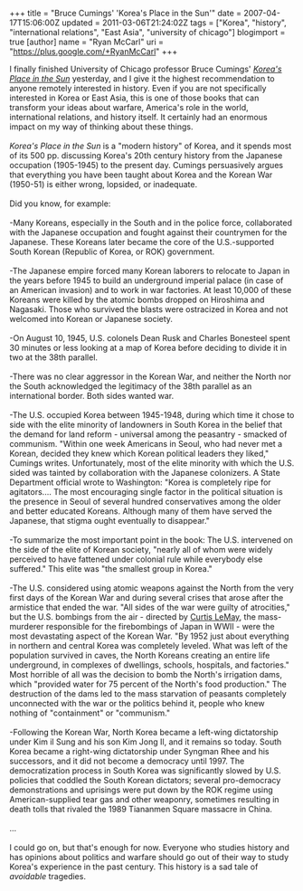 +++
title = "Bruce Cumings' 'Korea's Place in the Sun'"
date = 2007-04-17T15:06:00Z
updated = 2011-03-06T21:24:02Z
tags = ["Korea", "history", "international relations", "East Asia", "university of chicago"]
blogimport = true
[author]
	name = "Ryan McCarl"
	uri = "https://plus.google.com/+RyanMcCarl"
+++

I finally finished University of Chicago professor Bruce Cumings' <em><a href="http://www.amazon.com/Koreas-Place-Sun-History-Updated/dp/0393327027/ref=pd_bbs_sr_1/103-2504500-4922224?ie=UTF8&s=books&amp;qid=1176836960&sr=8-1">Korea's Place in the Sun</a></em> yesterday, and I give it the highest recommendation to anyone remotely interested in history. Even if you are not specifically interested in Korea or East Asia, this is one of those books that can transform your ideas about warfare, America's role in the world, international relations, and history itself. It certainly had an enormous impact on my way of thinking about these things.<br /><br /><em>Korea's Place in the Sun</em> is a "modern history" of Korea, and it spends most of its 500 pp. discussing Korea's 20th century history from the Japanese occupation (1905-1945) to the present day. Cumings persuasively argues that everything you have been taught about Korea and the Korean War (1950-51) is either wrong, lopsided, or inadequate.<br /><br />Did you know, for example:<br /><br />-Many Koreans, especially in the South and in the police force, collaborated with the Japanese occupation and fought against their countrymen for the Japanese. These Koreans later became the core of the U.S.-supported South Korean (Republic of Korea, or ROK) government.<br /><br />-The Japanese empire forced many Korean laborers to relocate to Japan in the years before 1945 to build an underground imperial palace (in case of an American invasion) and to work in war factories. At least 10,000 of these Koreans were killed by the atomic bombs dropped on Hiroshima and Nagasaki. Those who survived the blasts were ostracized in Korea and not welcomed into Korean or Japanese society.<br /><br />-On August 10, 1945, U.S. colonels Dean Rusk and Charles Bonesteel spent 30 minutes or less looking at a map of Korea before deciding to divide it in two at the 38th parallel.<br /><br />-There was no clear aggressor in the Korean War, and neither the North nor the South acknowledged the legitimacy of the 38th parallel as an international border. Both sides wanted war.<br /><br />-The U.S. occupied Korea between 1945-1948, during which time it chose to side with the elite minority of landowners in South Korea in the belief that the demand for land reform - universal among the peasantry - smacked of communism. "Within one week Americans in Seoul, who had never met a Korean, decided they knew which Korean political leaders they liked," Cumings writes. Unfortunately, most of the elite minority with which the U.S. sided was tainted by collaboration with the Japanese colonizers. A State Department official wrote to Washington: "Korea is completely ripe for agitators.... The most encouraging single factor in the political situation is the presence in Seoul of several hundred conservatives among the older and better educated Koreans. Although many of them have served the Japanese, that stigma ought eventually to disappear."<br /><br />-To summarize the most important point in the book: The U.S. intervened on the side of the elite of Korean society, "nearly all of whom were widely perceived to have fattened under colonial rule while everybody else suffered." This elite was "the smallest group in Korea."<br /><br />-The U.S. considered using atomic weapons against the North from the very first days of the Korean War and during several crises that arose after the armistice that ended the war. "All sides of the war were guilty of atrocities," but the U.S. bombings from the air - directed by <a href="http://en.wikipedia.org/wiki/Curtis_Lemay">Curtis LeMay</a>, the mass-murderer responsible for the firebombings of Japan in WWII - were the most devastating aspect of the Korean War. "By 1952 just about everything in northern and central Korea was completely leveled. What was left of the population survived in caves, the North Koreans creating an entire life underground, in complexes of dwellings, schools, hospitals, and factories." Most horrible of all was the decision to bomb the North's irrigation dams, which "provided water for 75 percent of the North's food production." The destruction of the dams led to the mass starvation of peasants completely unconnected with the war or the politics behind it, people who knew nothing of "containment" or "communism."<br /><br />-Following the Korean War, North Korea became a left-wing dictatorship under Kim il Sung and his son Kim Jong Il, and it remains so today. South Korea became a right-wing dictatorship under Syngman Rhee and his successors, and it did not become a democracy until 1997. The democratization process in South Korea was significantly slowed by U.S. policies that coddled the South Korean dictators; several pro-democracy demonstrations and uprisings were put down by the ROK regime using American-supplied tear gas and other weaponry, sometimes resulting in death tolls that rivaled the 1989 Tiananmen Square massacre in China.<br /><br />...<br /><br />I could go on, but that's enough for now. Everyone who studies history and has opinions about politics and warfare should go out of their way to study Korea's experience in the past century. This history is a sad tale of <em>avoidable</em> tragedies.
